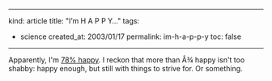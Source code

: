 -----
kind: article
title: "I&#8217;m H A P P Y&#8230;"
tags:
- science
created_at: 2003/01/17
permalink: im-h-a-p-p-y
toc: false
-----

<p>Apparently, I'm <a href="http://www.dotcode.com/happy/" title="Calculate your happiness">78% happy</a>. I reckon that more than Â¾ happy isn't too shabby: happy enough, but still with things to strive for. Or something.</p>


